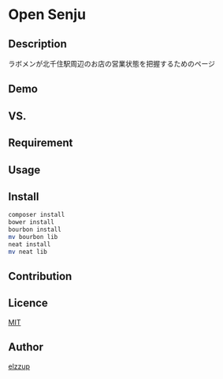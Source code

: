 Open Senju
===

## Description
 ラボメンが北千住駅周辺のお店の営業状態を把握するためのページ

## Demo

## VS. 

## Requirement

## Usage

## Install


```sh
composer install
bower install
bourbon install
mv bourbon lib
neat install
mv neat lib
```

## Contribution

## Licence

[MIT](https://github.com/tcnksm/tool/blob/master/LICENCE)

## Author

[elzzup](https://github.com/elzzup)
